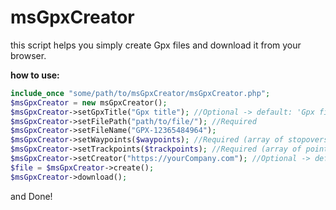 # msGpxCreator
this script helps you simply create Gpx files and download it from your browser.

**how to use:**
```php
include_once "some/path/to/msGpxCreator/msGpxCreator.php";
$msGpxCreator = new msGpxCreator();
$msGpxCreator->setGpxTitle("Gpx title"); //Optional -> default: 'Gpx file' (recommended to be set)
$msGpxCreator->setFilePath("path/to/file/"); //Required
$msGpxCreator->setFileName("GPX-12365484964");
$msGpxCreator->setWaypoints($waypoints); //Required (array of stopovers)
$msGpxCreator->setTrackpoints($trackpoints); //Required (array of points along the way)
$msGpxCreator->setCreator("https://yourCompany.com"); //Optional -> default: 'https://github.com/hidden-shadow/msGpxCreator'
$file = $msGpxCreator->create();
$msGpxCreator->download();
```
and Done!
